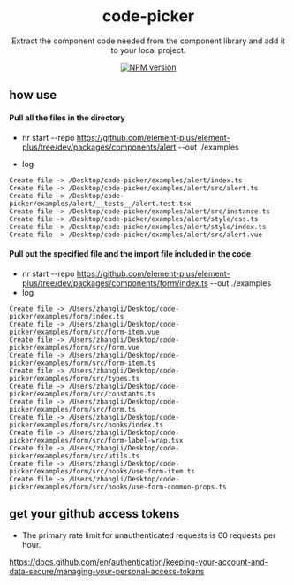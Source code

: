 <h1 align="center">code-picker</h1>

<p align="center">
Extract the component code needed from the component library and add it to your local project.
</p>

<p align="center">
<a href="https://www.npmjs.com/package/code-picker"><img src="https://img.shields.io/npm/v/code-picker?color=a1b858&label=" alt="NPM version"></a></p>

## how use

#### Pull all the files in the directory
- nr start --repo https://github.com/element-plus/element-plus/tree/dev/packages/components/alert --out ./examples

- log
```text
Create file -> /Desktop/code-picker/examples/alert/index.ts
Create file -> /Desktop/code-picker/examples/alert/src/alert.ts
Create file -> /Desktop/code-picker/examples/alert/__tests__/alert.test.tsx
Create file -> /Desktop/code-picker/examples/alert/src/instance.ts
Create file -> /Desktop/code-picker/examples/alert/style/css.ts
Create file -> /Desktop/code-picker/examples/alert/style/index.ts
Create file -> /Desktop/code-picker/examples/alert/src/alert.vue
```

#### Pull out the specified file and the import file included in the code
- nr start --repo https://github.com/element-plus/element-plus/tree/dev/packages/components/form/index.ts --out ./examples
- log
```text
Create file -> /Users/zhangli/Desktop/code-picker/examples/form/index.ts
Create file -> /Users/zhangli/Desktop/code-picker/examples/form/src/form-item.vue
Create file -> /Users/zhangli/Desktop/code-picker/examples/form/src/form.vue
Create file -> /Users/zhangli/Desktop/code-picker/examples/form/src/form-item.ts
Create file -> /Users/zhangli/Desktop/code-picker/examples/form/src/types.ts
Create file -> /Users/zhangli/Desktop/code-picker/examples/form/src/constants.ts
Create file -> /Users/zhangli/Desktop/code-picker/examples/form/src/form.ts
Create file -> /Users/zhangli/Desktop/code-picker/examples/form/src/hooks/index.ts
Create file -> /Users/zhangli/Desktop/code-picker/examples/form/src/form-label-wrap.tsx
Create file -> /Users/zhangli/Desktop/code-picker/examples/form/src/utils.ts
Create file -> /Users/zhangli/Desktop/code-picker/examples/form/src/hooks/use-form-item.ts
Create file -> /Users/zhangli/Desktop/code-picker/examples/form/src/hooks/use-form-common-props.ts
```

## get your github access tokens

- The primary rate limit for unauthenticated requests is 60 requests per hour.

https://docs.github.com/en/authentication/keeping-your-account-and-data-secure/managing-your-personal-access-tokens

##
